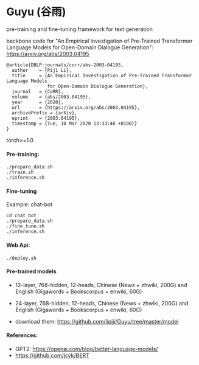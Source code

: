 # Guyu (谷雨)
pre-training and fine-tuning framework for text generation

backbone code for "An Empirical Investigation of Pre-Trained Transformer Language Models for Open-Domain Dialogue Generation": https://arxiv.org/abs/2003.04195
```
@article{DBLP:journals/corr/abs-2003-04195,
  author    = {Piji Li},
  title     = {An Empirical Investigation of Pre-Trained Transformer Language Models
               for Open-Domain Dialogue Generation},
  journal   = {CoRR},
  volume    = {abs/2003.04195},
  year      = {2020},
  url       = {https://arxiv.org/abs/2003.04195},
  archivePrefix = {arXiv},
  eprint    = {2003.04195},
  timestamp = {Tue, 10 Mar 2020 13:33:48 +0100}}
}
```

torch>=1.0

#### Pre-training:

```
./prepare_data.sh
./train.sh
./inference.sh
```

#### Fine-tuning
Example: chat-bot

```
cd chat_bot
./prepare_data.sh
./fine_tune.sh
./inference.sh
```

#### Web Api:
```
./deploy.sh
```

#### Pre-trained models
- 12-layer, 768-hidden, 12-heads, Chinese (News + zhwiki, 200G) and English (Gigawords + Bookscorpus + enwiki, 60G) 

- 24-layer, 768-hidden, 12-heads, Chinese (News + zhwiki, 200G) and English (Gigawords + Bookscorpus + enwiki, 60G) 

- download them: https://github.com/lipiji/Guyu/tree/master/model

#### References:
- GPT2: https://openai.com/blog/better-language-models/
- https://github.com/jcyk/BERT
